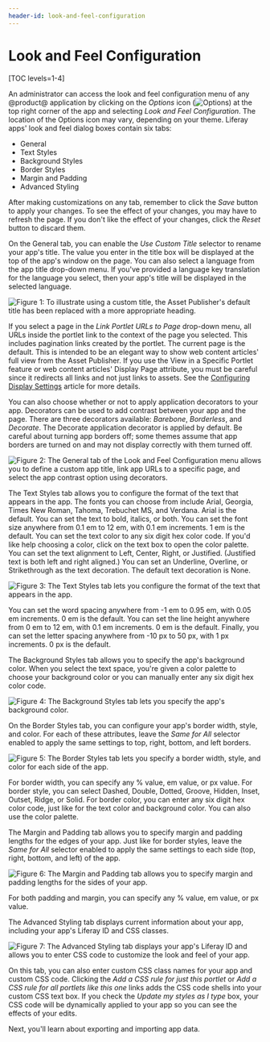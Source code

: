 ```yaml
---
header-id: look-and-feel-configuration
---
```


# Look and Feel Configuration

[TOC levels=1-4]

An administrator can access the look and feel configuration menu of any @product@
application by clicking on the *Options* icon
(![Options](../../../images/icon-options.png)) at the top right corner of the
app and selecting *Look and Feel Configuration*. The location of the Options
icon may vary, depending on your theme. Liferay apps' look and feel dialog boxes
contain six tabs:

- General
- Text Styles
- Background Styles
- Border Styles
- Margin and Padding
- Advanced Styling

After making customizations on any tab, remember to click the *Save* button to
apply your changes. To see the effect of your changes, you may have to refresh
the page. If you don't like the effect of your changes, click the *Reset*
button to discard them.

On the General tab, you can enable the *Use Custom Title* selector to
rename your app's title. The value you enter in the title box will
be displayed at the top of the app's window on the page. You can also select
a language from the app title drop-down menu. If you've provided a language
key translation for the language you select, then your app's title will be
displayed in the selected language.

![Figure 1: To illustrate using a custom title, the Asset Publisher's default title has been replaced with a more appropriate heading.](../../../images/look-and-feel-portlet-configuration.png)

If you select a page in the *Link Portlet URLs to Page* drop-down menu, all
URLs inside the portlet link to the context of the page you selected. This
includes pagination links created by the portlet. The current page is the
default. This is intended to be an elegant way to show web content articles'
full view from the Asset Publisher. If you use the View in a Specific Portlet
feature or web content articles' Display Page attribute, you must be careful
since it redirects all links and not just links to assets. See the 
[Configuring Display Settings](/docs/7-0/user/-/knowledge_base/u/publishing-assets#configuring-display-settings)
article for more details.

<!--
Check that below note is valid for 7.0. This functionality is still available.
-Cody

| **Note:** The *Link Portlet URLs to Page* menu is deprecated for Liferay Portal 6.2 and
| will be removed in @product-ver@. The functionality of this menu can also be found
| in the Asset Publisher.
-->

You can also choose whether or not to apply application decorators to your app.
Decorators can be used to add contrast between your app and the page. There are
three decorators available: *Barebone*, *Borderless*, and *Decorate*. The
Decorate application decorator is applied by default. Be careful about turning
app borders off; some themes assume that app borders are turned on and may not
display correctly with them turned off.

![Figure 2: The General tab of the Look and Feel Configuration menu allows you to define a custom app title, link app URLs to a specific page, and select the app contrast option using decorators.](../../../images/look-and-feel-portlet-configuration-menu.png)

The Text Styles tab allows you to configure the format of the text that appears
in the app. The fonts you can choose from include Arial, Georgia, Times New
Roman, Tahoma, Trebuchet MS, and Verdana. Arial is the default. You can set the
text to bold, italics, or both. You can set the font size anywhere from 0.1 em
to 12 em, with 0.1 em increments. 1 em is the default. You can set the text
color to any six digit hex color code. If you'd like help choosing a color,
click on the text box to open the color palette. You can set the text alignment
to Left, Center, Right, or Justified. (Justified text is both left and right
aligned.) You can set an Underline, Overline, or Strikethrough as the text
decoration. The default text decoration is None.

![Figure 3: The Text Styles tab lets you configure the format of the text that appears in the app.](../../../images/look-and-feel-text-styles.png)

You can set the word spacing anywhere from -1 em to 0.95 em, with 0.05 em
increments. 0 em is the default. You can set the line height anywhere from 0 em
to 12 em, with 0.1 em increments. 0 em is the default. Finally, you can set the
letter spacing anywhere from -10 px to 50 px, with 1 px increments. 0 px is the
default.

The Background Styles tab allows you to specify the app's background color.
When you select the text space, you're given a color palette to choose your
background color or you can manually enter any six digit hex color code.

![Figure 4: The Background Styles tab lets you specify the app's background color.](../../../images/look-and-feel-background-styles.png)

On the Border Styles tab, you can configure your app's border width, style, and
color. For each of these attributes, leave the *Same for All* selector enabled
to apply the same settings to top, right, bottom, and left borders.

![Figure 5: The Border Styles tab lets you specify a border width, style, and color for each side of the app.](../../../images/look-and-feel-border-styles.png)

For border width, you can specify any % value, em value, or px value. For
border style, you can select Dashed, Double, Dotted, Groove, Hidden, Inset,
Outset, Ridge, or Solid. For border color, you can enter any six digit hex
color code, just like for the text color and background color. You can also use
the color palette.

The Margin and Padding tab allows you to specify margin and padding lengths for
the edges of your app. Just like for border styles, leave the *Same for All*
selector enabled to apply the same settings to each side (top, right, bottom,
and left) of the app.

![Figure 6: The Margin and Padding tab allows you to specify margin and padding lengths for the sides of your app.](../../../images/look-and-feel-margin-and-padding.png)

For both padding and margin, you can specify any % value, em value, or px
value.

The Advanced Styling tab displays current information about your app, including
your app's Liferay ID and CSS classes.

![Figure 7: The Advanced Styling tab displays your app's Liferay ID and allows you to enter CSS code to customize the look and feel of your app.](../../../images/look-and-feel-advanced-styling.png)

On this tab, you can also enter custom CSS class names for your app and custom
CSS code. Clicking the *Add a CSS rule for just this portlet* or *Add a CSS rule
for all portlets like this one* links adds the CSS code shells into your custom
CSS text box. If you check the *Update my styles as I type* box, your CSS code
will be dynamically applied to your app so you can see the effects of your
edits.

Next, you'll learn about exporting and importing app data.
